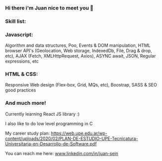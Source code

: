 ### Hi there i'm Juan nice to meet you 👋

### Skill list:

### Javascript:
 Algorithm and data structures,
 Poo,
 Events & DOM manipulation,
 HTML browser API's (Geolocation, Web storage, IndexedDb, File, Drag & drop, etc),
 AJAX (Fetch, XMLHttpRequest, Axios),
 ASYNC await,
 JSON,
 Regular expressions, etc

### HTML & CSS: 
 Responsive Web design (Flex-box, Grid, MQs, etc),
 Boostrap,
 SASS &
 SEO good practices

### And much more!

Currently learning React JS library :) 

I also like to do low level programming in C

My career study plan: 
https://web.upe.edu.ar/wp-content/uploads/2020/02/PLAN-DE-ESTUDIO-UPE-Tecnicatura-Universitaria-en-Desarrollo-de-Software.pdf

You can reach me here: www.linkedin.com/in/juan-sein
